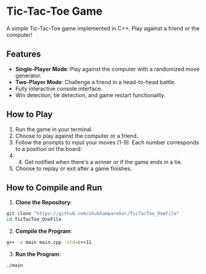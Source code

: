 # Tic-Tac-Toe Game

A simple Tic-Tac-Toe game implemented in C++. Play against a friend or the computer!

## Features
- **Single-Player Mode**: Play against the computer with a randomized move generator.
- **Two-Player Mode**: Challenge a friend in a head-to-head battle.
- Fully interactive console interface.
- Win detection, tie detection, and game restart functionality.

## How to Play
1. Run the game in your terminal.
2. Choose to play against the computer or a friend.
3. Follow the prompts to input your moves (1-9). Each number corresponds to a position on the board:
4. 4. Get notified when there's a winner or if the game ends in a tie.
5. Choose to replay or exit after a game finishes.

## How to Compile and Run
1. **Clone the Repository**:
```bash
git clone "https://github.com/shubhamparekar/TicTacToe_OneFile"
cd TicTacToe_OneFile
```
2. **Compile the Program**:
```bash
g++ -o main main.cpp -std=c++11
```
3. **Run the Program**:
```bash
./main
```
